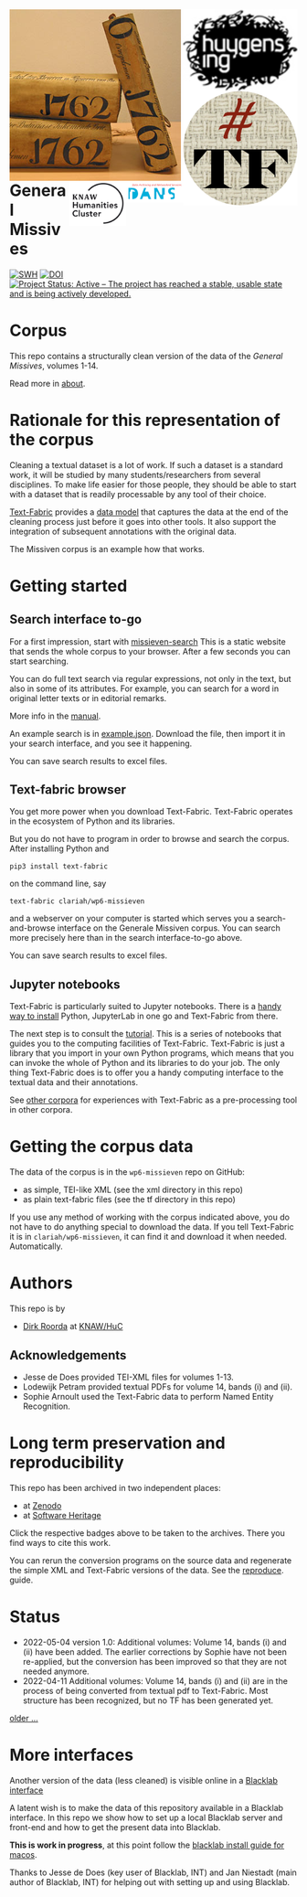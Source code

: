 <div>
<img src="docs/images/logo.png" align="left" width="300"/>
<img src="docs/images/huygenslogo.png" align="right" width="200"/>
<img src="docs/images/tf.png" align="right" width="200"/>
<img src="docs/images/dans.png" align="right" width="100"/>
<img src="docs/images/huc.png" align="right" width="100"/>
</div>

# General Missives

[![SWH](https://archive.softwareheritage.org/badge/origin/https://github.com/Nino-cunei/oldassyrian/)](https://archive.softwareheritage.org/browse/origin/?origin_url=https://github.com/Dans-labs/clariah-gm)
[![DOI](https://zenodo.org/badge/292204502.svg)](https://zenodo.org/badge/latestdoi/292204502)
[![Project Status: Active – The project has reached a stable, usable state and is being actively developed.](https://www.repostatus.org/badges/latest/active.svg)](https://www.repostatus.org/#active)


# Corpus

This repo contains a structurally clean version of the data of the *General Missives*, volumes 1-14.

Read more in [about](docs/about.md).

# Rationale for this representation of the corpus

Cleaning a textual dataset is a lot of work.
If such a dataset is a standard work, it will be studied by many students/researchers from several
disciplines. 
To make life easier for those people, they should be able to start with a dataset that is readily
processable by any tool of their choice.

[Text-Fabric](https://github.com/annotation/text-fabric)
provides a
[data model](https://annotation.github.io/text-fabric/tf/about/datamodel.html)
that captures the data at the end of the cleaning process just
before it goes into other tools.
It also support the integration of subsequent annotations with the original data.

The Missiven corpus is an example how that works.

# Getting started

## Search interface to-go

For a first impression, start with
[missieven-search](https://CLARIAH.github.io/wp6-missieven-search/)
This is a static website that sends the whole corpus to your browser.
After a few seconds you can start searching.

You can do full text search via regular expressions, not only in the text,
but also in some of its attributes. For example, you can search for a word
in original letter texts or in editorial remarks.

More info in the
[manual](https://annotation.github.io/text-fabric/tf/about/clientmanual.html).

An example search is in [example.json](example.json).
Download the file, then import it in your search interface, and you see it happening.

You can save search results to excel files.

## Text-fabric browser

You get more power when you download Text-Fabric.
Text-Fabric operates in the ecosystem of Python and its libraries.

But you do not have to program in order to browse and search the corpus.
After installing Python and

```
pip3 install text-fabric
```

on the command line, say

```
text-fabric clariah/wp6-missieven
```

and a webserver on your computer is started which serves you a search-and-browse
interface on the Generale Missiven corpus.
You can search more precisely here than in the search interface-to-go above.

You can save search results to excel files.

## Jupyter notebooks

Text-Fabric is particularly suited to Jupyter notebooks.
There is a
[handy way to install](https://annotation.github.io/text-fabric/tf/about/install.html)
Python, JupyterLab in one go and Text-Fabric from there.

The next step is to consult the 
[tutorial](https://nbviewer.jupyter.org/github/CLARIAH/wp6-missieven/blob/master/tutorial/start.ipynb).
This is a series of notebooks that guides you to the computing facilities of Text-Fabric.
Text-Fabric is just a library that you import in your own Python programs,
which means that you can invoke the whole of Python and its libraries to do your job.
The only thing Text-Fabric does is to offer you a handy computing interface to the
textual data and their annotations.

See
[other corpora](https://annotation.github.io/text-fabric/tf/about/corpora.html)
for experiences with Text-Fabric as a pre-processing tool in other corpora.


# Getting the corpus data

The data of the corpus is in the `wp6-missieven` repo on GitHub:

* as simple, TEI-like XML (see the xml directory in this repo)
* as plain text-fabric files (see the tf directory in this repo)

If you use any method of working with the corpus indicated above, you do not have to
do anything special to download the data.
If you tell Text-Fabric it is in `clariah/wp6-missieven`,
it can find it and download it when needed. Automatically.


# Authors

This repo is by

*   [Dirk Roorda](https://github.com/dirkroorda) at
    [KNAW/HuC](https://huc.knaw.nl/di/text/)

## Acknowledgements

* Jesse de Does provided TEI-XML files for volumes 1-13.
* Lodewijk Petram provided textual PDFs for volume 14, bands (i) and (ii).
* Sophie Arnoult used the Text-Fabric data to perform Named Entity Recognition.

# Long term preservation and reproducibility

This repo has been archived in two independent places:

* at [Zenodo](https://zenodo.org)
* at [Software Heritage](https://archive.softwareheritage.org)

Click the respective badges above to be taken to the archives.
There you find ways to cite this work.

You can rerun the conversion programs on the source data and
regenerate the simple XML and Text-Fabric versions of the data.
See the
[reproduce](https://github.com/CLARIAH/wp6-missieven/blob/master/docs/reproduce.md).
guide.

# Status

*   2022-05-04 version 1.0: Additional volumes: Volume 14, bands (i) and (ii) have been added.
    The earlier corrections by Sophie have not been re-applied, but the conversion has been improved 
    so that they are not needed anymore.
*   2022-04-11 Additional volumes: Volume 14, bands (i) and (ii) are in the process of being converted from
    textual pdf to Text-Fabric. Most structure has been recognized, but no TF has been generated yet.

[older ...](docs/history.md)


# More interfaces
Another version of the data (less cleaned) is visible online in a
[Blacklab interface ](http://corpora.ato.ivdnt.org/corpus-frontend/Missiven/search)

A latent wish is to make the data of this repository available in a Blacklab interface.
In this repo we show how to set up a local Blacklab server and front-end and how to get the
present data into Blacklab.

**This is work in progress**, at this point follow the
[blacklab install guide for macos](https://github.com/CLARIAH/wp6-missieven/blob/master/blacklab/install.md).

Thanks to Jesse de Does (key user of Blacklab, INT) and
Jan Niestadt (main author of Blacklab, INT) for helping out with setting up and using Blacklab.
